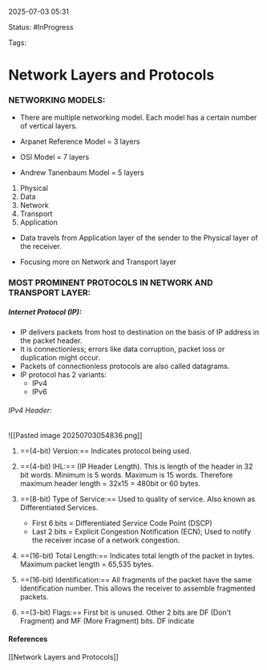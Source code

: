 
2025-07-03 05:31

Status: #InProgress 

Tags:

# Network Layers and Protocols

### NETWORKING MODELS:

- There are multiple networking model. Each model has a certain number of vertical layers.

- Arpanet Reference Model = 3 layers
- OSI Model = 7 layers
- Andrew Tanenbaum Model = 5 layers

1. Physical
2. Data
3. Network
4. Transport
5. Application

- Data travels from Application layer of the sender to the Physical layer of the receiver.

- Focusing more on Network and Transport layer

### MOST PROMINENT PROTOCOLS IN NETWORK AND TRANSPORT LAYER:
##### Internet Protocol (IP):

- IP delivers packets from host to destination on the basis of IP address in the packet header.
- It is connectionless; errors like data corruption, packet loss or duplication might occur.
- Packets of connectionless protocols are also called datagrams. 
- IP protocol has 2 variants:
	- IPv4
	- IPv6

###### IPv4 Header:
![[Pasted image 20250703054836.png]]

1. ==(4-bit) Version:== Indicates protocol being used.
2. ==(4-bit) IHL:== (IP Header Length). This is length of the header in 32 bit words. Minimum is 5 words. Maximum is 15 words. Therefore maximum header length = 32x15 = 480bit or 60 bytes.
3. ==(8-bit) Type of Service:== Used to quality of service. Also known as Differentiated Services. 
	- First 6 bits = Differentiated Service Code Point (DSCP)
	- Last 2 bits = Explicit Congestion Notification (ECN); Used to notify the receiver incase of a network congestion.

4. ==(16-bit) Total Length:== Indicates total length of the packet in bytes. Maximum packet length  = 65,535 bytes.
5. ==(16-bit) Identification:== All fragments of the packet have the same Identification number. This allows the receiver to assemble fragmented packets.
6. ==(3-bit) Flags:== First bit is unused. Other 2 bits are DF (Don't Fragment) and MF (More Fragment) bits. DF indicate



#### References
[[Network Layers and Protocols]]